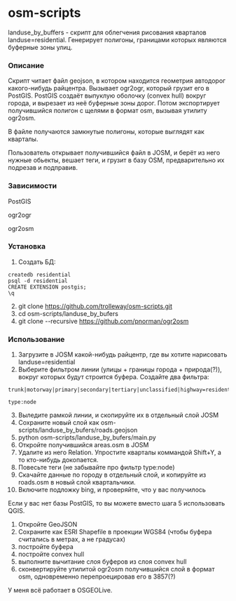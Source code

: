osm-scripts
===========
landuse_by_buffers - скрипт для облегчения рисования кварталов landuse=residential. Генерирует полигоны, границами которых являются буферные зоны улиц.

### Описание
Скрипт читает файл geojson, в котором находится геометрия автодорог какого-нибудь райцентра. Вызывает ogr2ogr, который грузит его в PostGIS. PostGIS создаёт выпуклую оболочку (convex hull) вокруг города, и вырезает из неё буферные зоны  дорог. Потом экспортирует получившийся полигон с щелями в формат osm, вызывая утилиту ogr2osm.

В файле получаются замкнутые полигоны, которые выглядят как кварталы.

Пользователь открывает получившийся файл в JOSM, и берёт из него нужные обьекты, вешает теги, и грузит в базу OSM, предварительно их подрезав и подправив.

### Зависимости
PostGIS

ogr2ogr

ogr2osm

### Установка
1. Создать БД:
```
createdb residential
psql -d residential
CREATE EXTENSION postgis;
\q
```
2. git clone https://github.com/trolleway/osm-scripts.git
3. cd osm-scripts/landuse_by_bufers
4. git clone --recursive https://github.com/pnorman/ogr2osm

### Использование

1. Загрузите в JOSM какой-нибудь райцентр, где вы хотите нарисовать landuse=residential
2. Выберите фильтром линии (улицы + границы города + природа(?)), вокруг которых будут строится буфера. Создайте два фильтра: 
```
trunk|motorway|primary|secondary|tertiary|unclassified|highway=residential|track|railway|natural|living_street|waterway|place
```
```
type:node
```

3. Выледите рамкой линии, и скопируйте их в отдельный слой JOSM
4. Сохраните новый слой как osm-scripts/landuse_by_bufers/roads.geojson
5. python osm-scripts/landuse_by_bufers/main.py
6. Откройте получившийся areas.osm в JOSM
7. Удалите из него Relation. Упростите кварталы коммандой Shift+Y, а то кто-нибудь докопается. 
8. Повесьте теги (не забывайте про фильтр type:node)
9. Скачайте данные по городу в отдельный слой, и копируйте из roads.osm в новый слой квартальчики. 
10. Включите подложку bing, и проверяйте, что у вас получилось


Если у вас нет базы PostGIS, то вы можете вместо шага 5 использовать QGIS. 

1. Откройте GeoJSON
2. Сохраните как ESRI Shapefile в проекции WGS84 (чтобы буфера считались в метрах, а не градусах)
3. постройте буфера
4. постройте convex hull
5. выполните вычитание слоя буферов из слоя convex hull
6. сконвертируйте утилитой ogr2osm получившийся слой в формат osm, одновременно перепроецировав его в 3857(?)



У меня всё работает в OSGEOLive.
